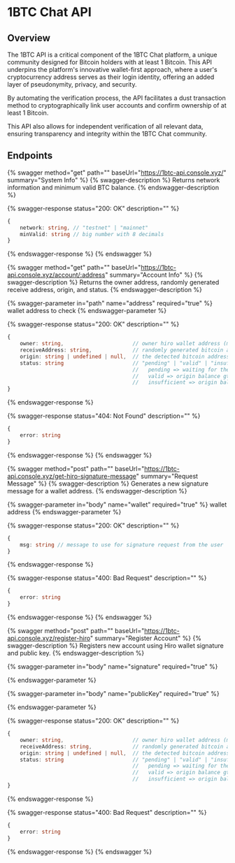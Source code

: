 # 1BTC Chat API

## Overview

The 1BTC API is a critical component of the 1BTC Chat platform, a unique community designed for Bitcoin holders with at least 1 Bitcoin. This API underpins the platform's innovative wallet-first approach, where a user's cryptocurrency address serves as their login identity, offering an added layer of pseudonymity, privacy, and security.

By automating the verification process, the API facilitates a dust transaction method to cryptographically link user accounts and confirm ownership of at least 1 Bitcoin.

This API also allows for independent verification of all relevant data, ensuring transparency and integrity within the 1BTC Chat community.

## Endpoints

{% swagger method="get" path="" baseUrl="https://1btc-api.console.xyz/" summary="System Info" %}
{% swagger-description %}
Returns network information and minimum valid BTC balance.
{% endswagger-description %}

{% swagger-response status="200: OK" description="" %}
```typescript
{
    network: string, // "testnet" | "mainnet"
    minValid: string // big number with 8 decimals
}
```
{% endswagger-response %}
{% endswagger %}

{% swagger method="get" path="" baseUrl="https://1btc-api.console.xyz/account/:address" summary="Account Info" %}
{% swagger-description %}
Returns the owner address, randomly generated receive address, origin, and status.
{% endswagger-description %}

{% swagger-parameter in="path" name="address" required="true" %}
wallet address to check
{% endswagger-parameter %}

{% swagger-response status="200: OK" description="" %}
```typescript
{
    owner: string,                      // owner hiro wallet address (maybe evm, solana... in the future)
    receiveAddress: string,             // randomly generated bitcoin adress to deposit dust amount
    origin: string | undefined | null,  // the detected bitcoin address sent dust amount to receiveAddress
    status: string                      // "pending" | "valid" | "insufficient"
                                        //   pending => waiting for the dust amount
                                        //   valid => origin balance gte minValid
                                        //   insufficient => origin balance lt minValid
}
```
{% endswagger-response %}

{% swagger-response status="404: Not Found" description="" %}
```typescript
{
    error: string
}
```
{% endswagger-response %}
{% endswagger %}

{% swagger method="post" path="" baseUrl="https://1btc-api.console.xyz/get-hiro-signature-message" summary="Request Message" %}
{% swagger-description %}
Generates a new signature message for a wallet address.
{% endswagger-description %}

{% swagger-parameter in="body" name="wallet" required="true" %}
wallet address
{% endswagger-parameter %}

{% swagger-response status="200: OK" description="" %}
```typescript
{
    msg: string // message to use for signature request from the user
}
```
{% endswagger-response %}

{% swagger-response status="400: Bad Request" description="" %}
```typescript
{
    error: string
}
```
{% endswagger-response %}
{% endswagger %}

{% swagger method="post" path="" baseUrl="https://1btc-api.console.xyz/register-hiro" summary="Register Account" %}
{% swagger-description %}
Registers new account using Hiro wallet signature and public key.
{% endswagger-description %}

{% swagger-parameter in="body" name="signature" required="true" %}

{% endswagger-parameter %}

{% swagger-parameter in="body" name="publicKey" required="true" %}

{% endswagger-parameter %}

{% swagger-response status="200: OK" description="" %}
```typescript
{
    owner: string,                      // owner hiro wallet address (maybe evm, solana... in the future)
    receiveAddress: string,             // randomly generated bitcoin adress to deposit dust amount
    origin: string | undefined | null,  // the detected bitcoin address sent dust amount to receiveAddress
    status: string                      // "pending" | "valid" | "insufficient"
                                        //   pending => waiting for the dust amount
                                        //   valid => origin balance gte minValid
                                        //   insufficient => origin balance lt minValid
}
```
{% endswagger-response %}

{% swagger-response status="400: Bad Request" description="" %}
```typescript
{
    error: string
}
```
{% endswagger-response %}
{% endswagger %}
